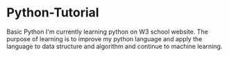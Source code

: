 # Python-Tutorial
Basic Python
I'm currently learning python on W3 school website.
The purpose of learning is to improve my python language and apply the language to data structure and algorithm and continue to machine learning.
